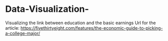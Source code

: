 # Data-Visualization-
Visualizing the link between education and the basic earnings
Url for the article:
https://fivethirtyeight.com/features/the-economic-guide-to-picking-a-college-major/
